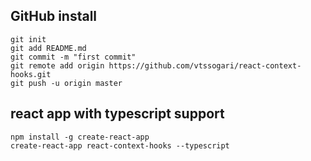 ## GitHub install
```
git init
git add README.md
git commit -m "first commit"
git remote add origin https://github.com/vtssogari/react-context-hooks.git
git push -u origin master
```
## react app with typescript support
```
npm install -g create-react-app
create-react-app react-context-hooks --typescript
```